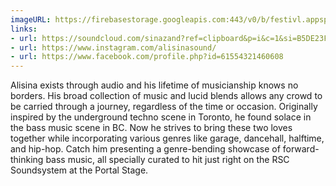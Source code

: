```yaml
---
imageURL: https://firebasestorage.googleapis.com:443/v0/b/festivl.appspot.com/o/userContent%2F8CD93F71-589D-4321-A8E5-A9F89424ADE2.png?alt=media&token=fb462cf9-3851-410f-abf0-5527d8244874
links:
- url: https://soundcloud.com/sinazand?ref=clipboard&p=i&c=1&si=B5DE23FB56144C38985C43BB7B49AD42
- url: https://www.instagram.com/alisinasound/
- url: https://www.facebook.com/profile.php?id=61554321460608
---
```

Alisina exists through audio and his lifetime of musicianship knows no borders.
His broad collection of music and lucid blends allows any crowd to be carried through a journey, regardless of the time or occasion.  Originally inspired by the underground techno scene in Toronto, he found solace in the bass music scene in BC. Now he strives to bring these two loves together while incorporating various genres like garage, dancehall, halftime, and hip-hop.  Catch him presenting a genre-bending showcase of forward-thinking bass music, all specially curated to hit just right on the RSC Soundsystem at the Portal Stage.